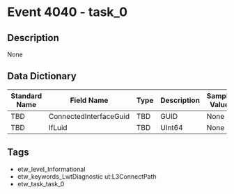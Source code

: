 # Event 4040 - task_0

## Description
None

## Data Dictionary
|Standard Name|Field Name|Type|Description|Sample Value|
|---|---|---|---|---|
|TBD|ConnectedInterfaceGuid|TBD|GUID|None|None|
|TBD|IfLuid|TBD|UInt64|None|None|

## Tags
* etw_level_Informational
* etw_keywords_LwtDiagnostic ut:L3ConnectPath
* etw_task_task_0